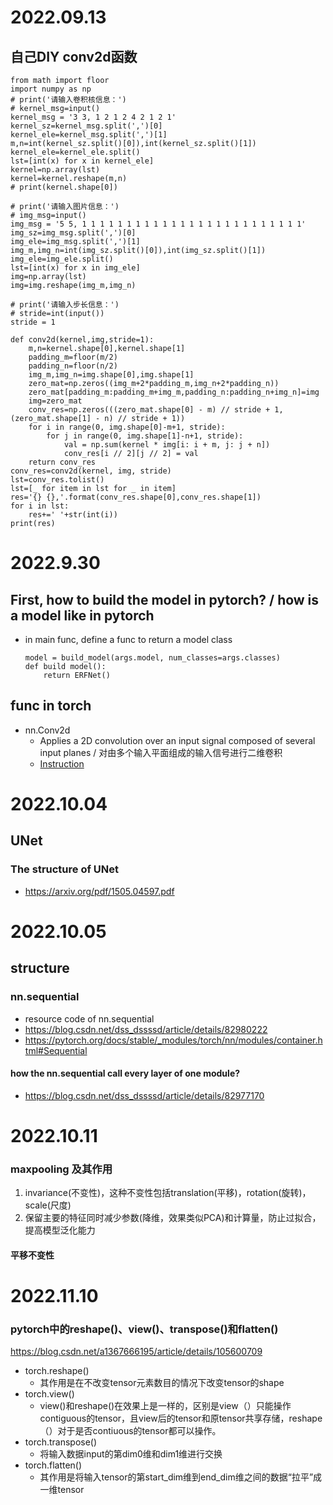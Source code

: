 
# 2022.09.13
## 自己DIY conv2d函数
```
from math import floor
import numpy as np
# print('请输入卷积核信息：')
# kernel_msg=input()
kernel_msg = '3 3, 1 2 1 2 4 2 1 2 1'
kernel_sz=kernel_msg.split(',')[0]
kernel_ele=kernel_msg.split(',')[1]
m,n=int(kernel_sz.split()[0]),int(kernel_sz.split()[1])
kernel_ele=kernel_ele.split()
lst=[int(x) for x in kernel_ele]
kernel=np.array(lst)
kernel=kernel.reshape(m,n)
# print(kernel.shape[0])
 
# print('请输入图片信息：')
# img_msg=input()
img_msg = '5 5, 1 1 1 1 1 1 1 1 1 1 1 1 1 1 1 1 1 1 1 1 1 1 1 1 1'
img_sz=img_msg.split(',')[0]
img_ele=img_msg.split(',')[1]
img_m,img_n=int(img_sz.split()[0]),int(img_sz.split()[1])
img_ele=img_ele.split()
lst=[int(x) for x in img_ele]
img=np.array(lst)
img=img.reshape(img_m,img_n)
 
# print('请输入步长信息：')
# stride=int(input())
stride = 1
 
def conv2d(kernel,img,stride=1):
    m,n=kernel.shape[0],kernel.shape[1]
    padding_m=floor(m/2)
    padding_n=floor(n/2)
    img_m,img_n=img.shape[0],img.shape[1]
    zero_mat=np.zeros((img_m+2*padding_m,img_n+2*padding_n))
    zero_mat[padding_m:padding_m+img_m,padding_n:padding_n+img_n]=img
    img=zero_mat
    conv_res=np.zeros(((zero_mat.shape[0] - m) // stride + 1, (zero_mat.shape[1] - n) // stride + 1))
    for i in range(0, img.shape[0]-m+1, stride):
        for j in range(0, img.shape[1]-n+1, stride):
            val = np.sum(kernel * img[i: i + m, j: j + n])
            conv_res[i // 2][j // 2] = val 
    return conv_res
conv_res=conv2d(kernel, img, stride)
lst=conv_res.tolist()
lst=[_ for item in lst for _ in item]
res='{} {},'.format(conv_res.shape[0],conv_res.shape[1])
for i in lst:
    res+=' '+str(int(i))
print(res)
```




# 2022.9.30
## First, how to build the model in pytorch? / how is a model like in pytorch
+ in main func, define a func to return a model class
    ```
    model = build_model(args.model, num_classes=args.classes)
    def build model():
        return ERFNet()
    ```
## func in torch
+ nn.Conv2d
    +  Applies a 2D convolution over an input signal composed of several input planes / 对由多个输入平面组成的输入信号进行二维卷积
    + [Instruction](https://blog.csdn.net/qq_34243930/article/details/107231539)
# 2022.10.04
## UNet
### The structure of UNet
+ https://arxiv.org/pdf/1505.04597.pdf

# 2022.10.05
## structure
### nn.sequential
+ resource code of nn.sequential
+ https://blog.csdn.net/dss_dssssd/article/details/82980222
+ https://pytorch.org/docs/stable/_modules/torch/nn/modules/container.html#Sequential
#### how the nn.sequential call every layer of one module?
+ https://blog.csdn.net/dss_dssssd/article/details/82977170

# 2022.10.11
### maxpooling 及其作用
1. invariance(不变性)，这种不变性包括translation(平移)，rotation(旋转)，scale(尺度)
2. 保留主要的特征同时减少参数(降维，效果类似PCA)和计算量，防止过拟合，提高模型泛化能力
#### 平移不变性

# 2022.11.10
### pytorch中的reshape()、view()、transpose()和flatten()
https://blog.csdn.net/a1367666195/article/details/105600709
+ torch.reshape()
  + 其作用是在不改变tensor元素数目的情况下改变tensor的shape
+ torch.view()
  + view()和reshape()在效果上是一样的，区别是view（）只能操作contiguous的tensor，且view后的tensor和原tensor共享存储，reshape（）对于是否contiuous的tensor都可以操作。
+ torch.transpose()
  + 将输入数据input的第dim0维和dim1维进行交换
+ torch.flatten()
  + 其作用是将输入tensor的第start_dim维到end_dim维之间的数据“拉平”成一维tensor